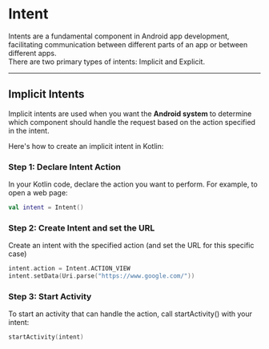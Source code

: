 # Intent

Intents are a fundamental component in Android app development, facilitating communication between different parts of an app or between different apps.<br>
There are two primary types of intents: Implicit and Explicit.

---

## Implicit Intents

Implicit intents are used when you want the **Android system** to determine which component should handle the request based on the action specified in the intent.<br>

Here's how to create an implicit intent in Kotlin:

### Step 1: Declare Intent Action

In your Kotlin code, declare the action you want to perform. For example, to open a web page:

```kotlin
val intent = Intent()
```
### Step 2: Create Intent and set the URL
Create an intent with the specified action (and set the URL for this specific case)

```kotlin
intent.action = Intent.ACTION_VIEW
intent.setData(Uri.parse("https://www.google.com/"))
```

### Step 3: Start Activity
To start an activity that can handle the action, call startActivity() with your intent:

```kotlin
startActivity(intent)
```
